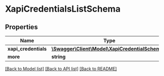 # XapiCredentialsListSchema

## Properties
Name | Type | Description | Notes
------------ | ------------- | ------------- | -------------
**xapi_credentials** | [**\Swagger\Client\Model\XapiCredentialSchema[]**](XapiCredentialSchema.md) |  | 
**more** | **string** |  | [optional] 

[[Back to Model list]](../README.md#documentation-for-models) [[Back to API list]](../README.md#documentation-for-api-endpoints) [[Back to README]](../README.md)


